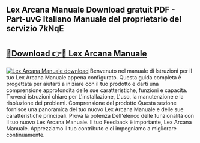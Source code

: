 ## Lex Arcana Manuale Download gratuit PDF - Part-uvG Italiano Manuale del proprietario del servizio 7kNqE

# <h2><a href="http://dfeth3i.blite.top/?on=Lex+Arcana+Manuale">🔗Download 👉🔴 Lex Arcana Manuale</a></h2>

[![Lex Arcana Manuale download](https://i.imgur.com/lujVjoI.png)](http://dfeth3i.blite.top/?on=Lex+Arcana+Manuale)
Benvenuto nel manuale di Istruzioni per il tuo Lex Arcana Manuale appena configurato. Questa guida completa è progettata per aiutarti a iniziare con il tuo prodotto e darti una comprensione approfondita delle sue caratteristiche, funzioni e capacità. Troverai istruzioni chiare per L'installazione, L'uso, la manutenzione e la risoluzione dei problemi. Comprensione del prodotto Questa sezione fornisce una panoramica del tuo nuovo Lex Arcana Manuale e delle sue caratteristiche principali. Prova la potenza Dell'elenco delle funzionalità con il tuo nuovo Lex Arcana Manuale. Il tuo Feedback è importante, Lex Arcana Manuale. Apprezziamo il tuo contributo e ci impegniamo a migliorare continuamente.
